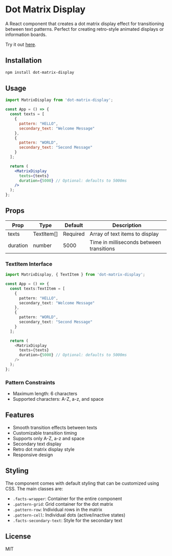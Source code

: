 # Dot Matrix Display

A React component that creates a dot matrix display effect for transitioning between text patterns. Perfect for creating retro-style animated displays or information boards.

Try it out [here](https://ppraneesh.github.io/dot-matrix-display/).

## Installation

```bash
npm install dot-matrix-display
```

## Usage

```jsx
import MatrixDisplay from 'dot-matrix-display';

const App = () => {
  const texts = [
    {
      pattern: "HELLO",
      secondary_text: "Welcome Message"
    },
    {
      pattern: "WORLD",
      secondary_text: "Second Message"
    }
  ];

  return (
    <MatrixDisplay 
      texts={texts} 
      duration={5000} // Optional: defaults to 5000ms
    />
  );
};
```

## Props

| Prop | Type | Default | Description |
|------|------|---------|-------------|
| texts | TextItem[] | Required | Array of text items to display |
| duration | number | 5000 | Time in milliseconds between transitions |

### TextItem Interface

```typescript
import MatrixDisplay, { TextItem } from 'dot-matrix-display';

const App = () => {
  const texts:TextItem = [
    {
      pattern: "HELLO",
      secondary_text: "Welcome Message"
    },
    {
      pattern: "WORLD",
      secondary_text: "Second Message"
    }
  ];

  return (
    <MatrixDisplay 
      texts={texts} 
      duration={5000} // Optional: defaults to 5000ms
    />
  );
};
```

### Pattern Constraints

- Maximum length: 6 characters
- Supported characters: A-Z, a-z, and space

## Features

- Smooth transition effects between texts
- Customizable transition timing
- Supports only A-Z, a-z and space
- Secondary text display
- Retro dot matrix display style
- Responsive design

## Styling

The component comes with default styling that can be customized using CSS. The main classes are:

- `.facts-wrapper`: Container for the entire component
- `.pattern-grid`: Grid container for the dot matrix
- `.pattern-row`: Individual rows in the matrix
- `.pattern-cell`: Individual dots (active/inactive states)
- `.facts-secondary-text`: Style for the secondary text

## License

MIT
